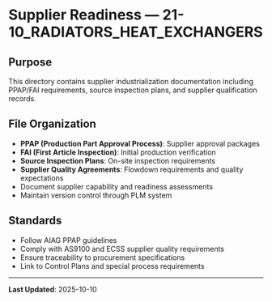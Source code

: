 # Supplier Readiness — 21-10_RADIATORS_HEAT_EXCHANGERS

## Purpose

This directory contains supplier industrialization documentation including PPAP/FAI requirements, source inspection plans, and supplier qualification records.

## File Organization

- **PPAP (Production Part Approval Process)**: Supplier approval packages
- **FAI (First Article Inspection)**: Initial production verification
- **Source Inspection Plans**: On-site inspection requirements
- **Supplier Quality Agreements**: Flowdown requirements and quality expectations
- Document supplier capability and readiness assessments
- Maintain version control through PLM system

## Standards

- Follow AIAG PPAP guidelines
- Comply with AS9100 and ECSS supplier quality requirements
- Ensure traceability to procurement specifications
- Link to Control Plans and special process requirements

---

**Last Updated**: 2025-10-10

